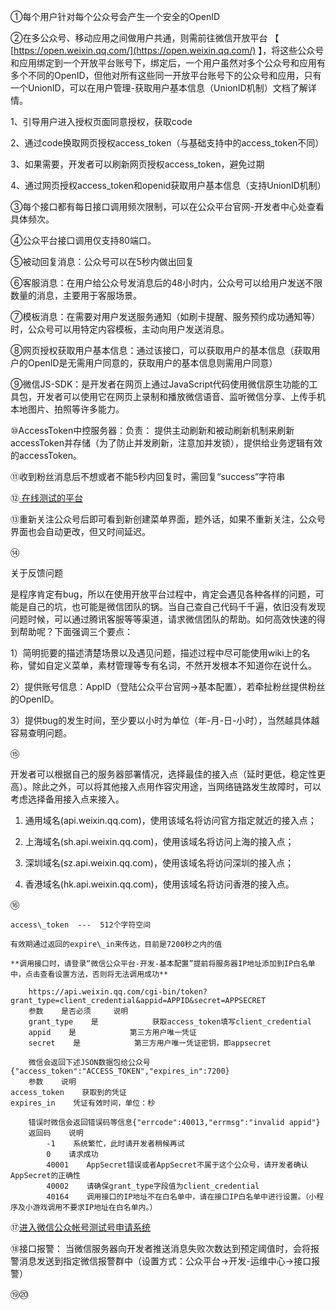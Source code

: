 ①每个用户针对每个公众号会产生一个安全的OpenID



②在多公众号、移动应用之间做用户共通，则需前往微信开放平台 【 [https://open.weixin.qq.com/](https://open.weixin.qq.com/) 】，将这些公众号和应用绑定到一个开放平台账号下，绑定后，一个用户虽然对多个公众号和应用有多个不同的OpenID，但他对所有这些同一开放平台账号下的公众号和应用，只有一个UnionID，可以在用户管理-获取用户基本信息（UnionID机制）文档了解详情。

1、引导用户进入授权页面同意授权，获取code

2、通过code换取网页授权access\_token（与基础支持中的access\_token不同）

3、如果需要，开发者可以刷新网页授权access\_token，避免过期

4、通过网页授权access\_token和openid获取用户基本信息（支持UnionID机制）



③每个接口都有每日接口调用频次限制，可以在公众平台官网-开发者中心处查看具体频次。

④公众平台接口调用仅支持80端口。

⑤被动回复消息：公众号可以在5秒内做出回复

⑥客服消息：在用户给公众号发消息后的48小时内，公众号可以给用户发送不限数量的消息，主要用于客服场景。

⑦模板消息：在需要对用户发送服务通知（如刷卡提醒、服务预约成功通知等）时，公众号可以用特定内容模板，主动向用户发送消息。

⑧网页授权获取用户基本信息：通过该接口，可以获取用户的基本信息（获取用户的OpenID是无需用户同意的，获取用户的基本信息则需用户同意）

⑨微信JS-SDK：是开发者在网页上通过JavaScript代码使用微信原生功能的工具包，开发者可以使用它在网页上录制和播放微信语音、监听微信分享、上传手机本地图片、拍照等许多能力。

⑩AccessToken中控服务器：负责： 提供主动刷新和被动刷新机制来刷新accessToken并存储（为了防止并发刷新，注意加并发锁），提供给业务逻辑有效的accessToken。

⑪收到粉丝消息后不想或者不能5秒内回复时，需回复“success”字符串

⑫[ 在线测试的平台](http://mp.weixin.qq.com/debug/)

⑬重新关注公众号后即可看到新创建菜单界面，题外话，如果不重新关注，公众号界面也会自动更改，但又时间延迟。

⑭

关于反馈问题

是程序肯定有bug，所以在使用开放平台过程中，肯定会遇见各种各样的问题，可能是自己的坑，也可能是微信团队的锅。当自己查自己代码千千遍，依旧没有发现问题时候，可以通过腾讯客服等等渠道，请求微信团队的帮助。如何高效快速的得到帮助呢？下面强调三个要点：

1）简明扼要的描述清楚场景以及遇见问题，描述过程中尽可能使用wiki上的名称，譬如自定义菜单，素材管理等专有名词，不然开发根本不知道你在说什么。

2）提供账号信息：AppID（登陆公众平台官网-&gt;基本配置），若牵扯粉丝提供粉丝的OpenID。

3）提供bug的发生时间，至少要以小时为单位（年-月-日-小时），当然越具体越容易查明问题。

⑮

开发者可以根据自己的服务器部署情况，选择最佳的接入点（延时更低，稳定性更高）。除此之外，可以将其他接入点用作容灾用途，当网络链路发生故障时，可以考虑选择备用接入点来接入。

1. 通用域名\(api.weixin.qq.com\)，使用该域名将访问官方指定就近的接入点；

2. 上海域名\(sh.api.weixin.qq.com\)，使用该域名将访问上海的接入点；

3. 深圳域名\(sz.api.weixin.qq.com\)，使用该域名将访问深圳的接入点；

4. 香港域名\(hk.api.weixin.qq.com\)，使用该域名将访问香港的接入点。

⑯

```
access\_token  ---  512个字符空间

有效期通过返回的expire\_in来传达，目前是7200秒之内的值

**调用接口时，请登录“微信公众平台-开发-基本配置”提前将服务器IP地址添加到IP白名单中，点击查看设置方法，否则将无法调用成功**
```

```
    https://api.weixin.qq.com/cgi-bin/token?grant_type=client_credential&appid=APPID&secret=APPSECRET
    参数    是否必须     说明
    grant_type    是            获取access_token填写client_credential
    appid    是            第三方用户唯一凭证
    secret    是            第三方用户唯一凭证密钥，即appsecret

    微信会返回下述JSON数据包给公众号 {"access_token":"ACCESS_TOKEN","expires_in":7200}
    参数    说明
access_token    获取到的凭证
expires_in    凭证有效时间，单位：秒

    错误时微信会返回错误码等信息{"errcode":40013,"errmsg":"invalid appid"}
    返回码    说明
        -1    系统繁忙，此时请开发者稍候再试
        0    请求成功
        40001    AppSecret错误或者AppSecret不属于这个公众号，请开发者确认AppSecret的正确性
        40002    请确保grant_type字段值为client_credential
        40164    调用接口的IP地址不在白名单中，请在接口IP白名单中进行设置。（小程序及小游戏调用不要求IP地址在白名单内。）
```

⑰[进入微信公众帐号测试号申请系统](https://mp.weixin.qq.com/debug/cgi-bin/sandbox?t=sandbox/login)

⑱接口报警： 当微信服务器向开发者推送消息失败次数达到预定阈值时，会将报警消息发送到指定微信报警群中（设置方式：公众平台-&gt;开发-运维中心-&gt;接口报警）

⑲⑳

